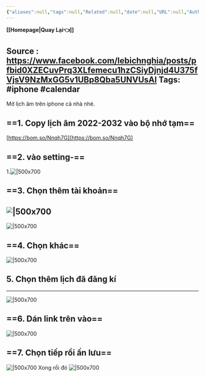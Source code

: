 ```yaml
---
{"aliases":null,"tags":null,"Related":null,"date":null,"URL":null,"Author":null,"dg-publish":true,"image":null,"permalink":"/IT/Mở lịch âm trên iphone/","dgPassFrontmatter":true,"noteIcon":"2","created":"2024-02-29T09:58:33.445+07:00","updated":"2024-01-24T17:39:11.000+07:00"}
---
```


**[[Homepage\|Quay Lại👈]]**

Source : https://www.facebook.com/lebichnghia/posts/pfbid0XZECuvPrq3XLfemecu1hzCSiyDjnjd4U375fVjsV9NzMxGG5v1UBp8Qba5UNVUsAl
Tags: #iphone #calendar
---
Mở lịch âm trên iphone cả nhà nhé.

## ==1. Copy lịch âm 2022-2032 vào bộ nhớ tạm==

[https://bom.so/Nnqh7G](https://bom.so/Nnqh7G)

## ==2. vào setting-==
1.![|500x700](https://i.imgur.com/FiliGIq.png)
## ==3. Chọn thêm tài khoản==
![|500x700](https://i.imgur.com/nIpOZ3y.png)
---
![|500x700](https://i.imgur.com/6K63JR1.png)
## ==4. Chọn khác==
![|500x700](https://i.imgur.com/pSY2VFR.png)
## 5. Chọn thêm lịch đã đăng kí
---
![|500x700](https://i.imgur.com/eGZZf3i.png)
## ==6. Dán link trên vào==
![|500x700](https://i.imgur.com/HXIK57V.png)
## ==7. Chọn tiếp rồi ấn lưu==
![|500x700](https://i.imgur.com/ML91HTC.png)
 Xong rồi đó
![|500x700](https://i.imgur.com/Y4B85u9.png)
